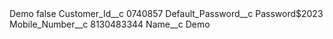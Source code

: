 <?xml version="1.0" encoding="UTF-8"?>
<CustomMetadata xmlns="http://soap.sforce.com/2006/04/metadata" xmlns:xsi="http://www.w3.org/2001/XMLSchema-instance" xmlns:xsd="http://www.w3.org/2001/XMLSchema">
    <label>Demo</label>
    <protected>false</protected>
    <values>
        <field>Customer_Id__c</field>
        <value xsi:type="xsd:string">0740857</value>
    </values>
    <values>
        <field>Default_Password__c</field>
        <value xsi:type="xsd:string">Password$2023</value>
    </values>
    <values>
        <field>Mobile_Number__c</field>
        <value xsi:type="xsd:string">8130483344</value>
    </values>
    <values>
        <field>Name__c</field>
        <value xsi:type="xsd:string">Demo</value>
    </values>
</CustomMetadata>
